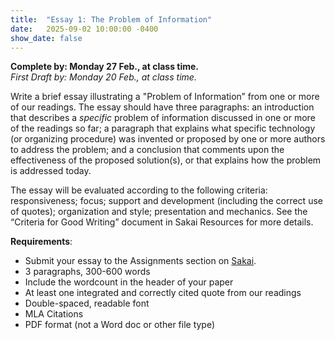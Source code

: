 ```yaml
---
title:  "Essay 1: The Problem of Information"
date:   2025-09-02 10:00:00 -0400
show_date: false
---
```

**Complete by: Monday 27 Feb., at class time.**  
*First Draft by: Monday 20 Feb., at class time.*

Write a brief essay illustrating a "Problem of Information” from one or more of our readings. The essay should have three paragraphs: an introduction that describes a *specific* problem of information discussed in one or more of the readings so far; a paragraph that explains what specific technology (or organizing procedure) was invented or proposed by one or more authors to address the problem; and a conclusion that comments upon the effectiveness of the proposed solution(s), or that explains how the problem is addressed today.

The essay will be evaluated according to the following criteria: responsiveness; focus; support and development (including the correct use of quotes); organization and style; presentation and mechanics. See the “Criteria for Good Writing” document in Sakai Resources for more details.

**Requirements**:

- Submit your essay to the Assignments section on [Sakai](//sakai.washjeff.edu).
- 3 paragraphs, 300-600 words
- Include the wordcount in the header of your paper
- At least one integrated and correctly cited quote from our readings
- Double-spaced, readable font
- MLA Citations
- PDF format (not a Word doc or other file type)
